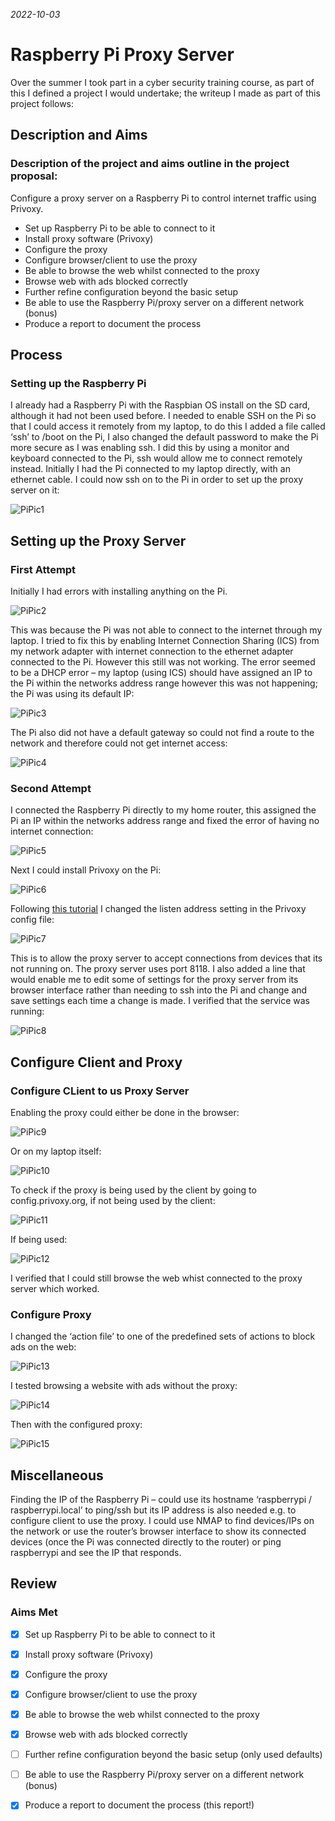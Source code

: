 *2022-10-03*
# Raspberry Pi Proxy Server

Over the summer I took part in a cyber security training course, as part of this I defined a project I would undertake; the writeup I made as part of this project follows:

## Description and Aims
### Description of the project and aims outline in the project proposal:

Configure a proxy server on a Raspberry Pi to control internet traffic using Privoxy.
- Set up Raspberry Pi to be able to connect to it
- Install proxy software (Privoxy)
- Configure the proxy
- Configure browser/client to use the proxy
- Be able to browse the web whilst connected to the proxy
- Browse web with ads blocked correctly
- Further refine configuration beyond the basic setup
- Be able to use the Raspberry Pi/proxy server on a different network (bonus)
- Produce a report to document the process

## Process
### Setting up the Raspberry Pi

I already had a Raspberry Pi with the Raspbian OS install on the SD card, although it had not been used before.
I needed to enable SSH on the Pi so that I could access it remotely from my laptop, to do this I added a file called ‘ssh’ to /boot on the Pi, I also changed the default password to make the Pi more secure as I was enabling ssh. I did this by using a monitor and keyboard connected to the Pi, ssh would allow me to connect remotely instead.
Initially I had the Pi connected to my laptop directly, with an ethernet cable.
I could now ssh on to the Pi in order to set up the proxy server on it:

![PiPic1](../assets/Picture1.png)

## Setting up the Proxy Server
### First Attempt

Initially I had errors with installing anything on the Pi.

![PiPic2](../assets/Picture2.png)

This was because the Pi was not able to connect to the internet through my laptop. I tried to fix this by enabling Internet Connection Sharing (ICS) from my network adapter with internet connection to the ethernet adapter connected to the Pi. However this still was not working.
The error seemed to be a DHCP error – my laptop (using ICS) should have assigned an IP to the Pi within the networks address range however this was not happening; the Pi was using its default IP:

![PiPic3](../assets/Picture3.png)

The Pi also did not have a default gateway so could not find a route to the network and therefore could not get internet access:

![PiPic4](../assets/Picture4.png)

### Second Attempt

I connected the Raspberry Pi directly to my home router, this assigned the Pi an IP within the networks address range and fixed the error of having no internet connection:

![PiPic5](../assets/Picture5.png)

Next I could install Privoxy on the Pi:

![PiPic6](../assets/Picture6.png)

Following [this tutorial](https://www.howtogeek.com/683971/how-to-use-a-raspberry-pi-as-a-proxy-server-with-privoxy/) I changed the listen address setting in the Privoxy config file:

![PiPic7](../assets/Picture7.png)

This is to allow the proxy server to accept connections from devices that its not running on. The proxy server uses port 8118.
I also added a line that would enable me to edit some of settings for the proxy server from its browser interface rather than needing to ssh into the Pi and change and save settings each time a change is made.
I verified that the service was running:

![PiPic8](../assets/Picture8.png)

## Configure Client and Proxy
### Configure CLient to us Proxy Server

Enabling the proxy could either be done in the browser:

![PiPic9](../assets/Picture9.png)

Or on my laptop itself:

![PiPic10](../assets/Picture10.png)

To check if the proxy is being used by the client by going to config.privoxy.org, if not being used by the client:

![PiPic11](../assets/Picture11.png)

If being used:

![PiPic12](../assets/Picture12.png)

I verified that I could still browse the web whist connected to the proxy server which worked.

### Configure Proxy

I changed the ‘action file’ to one of the predefined sets of actions to block ads on the web:

![PiPic13](../assets/Picture13.png)

I tested browsing a website with ads without the proxy:

![PiPic14](../assets/Picture14.png)

Then with the configured proxy:

![PiPic15](../assets/Picture15.png)

## Miscellaneous

Finding the IP of the Raspberry Pi – could use its hostname ‘raspberrypi / raspberrypi.local’ to ping/ssh but its IP address is also needed e.g. to configure client to use the proxy. I could use NMAP to find devices/IPs on the network or use the router’s browser interface to show its connected devices (once the Pi was connected directly to the router) or ping raspberrypi and see the IP that responds.

## Review
### Aims Met

-	[x] Set up Raspberry Pi to be able to connect to it 
-	[x] Install proxy software (Privoxy) 
-	[x] Configure the proxy
-	[x] Configure browser/client to use the proxy
-	[x] Be able to browse the web whilst connected to the proxy
- [x]	Browse web with ads blocked correctly
-	[ ] Further refine configuration beyond the basic setup (only used defaults)
-	[ ] Be able to use the Raspberry Pi/proxy server on a different network (bonus)
-	[x] Produce a report to document the process (this report!)

